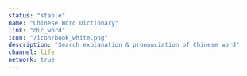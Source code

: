 ```yaml
---
status: "stable"
name: "Chinese Word Dictionary"
link: "dic_word"
icon: "/icon/book_white.png"
description: "Search explanation & pronouciation of Chinese word"
channel: life
network: true
---
```

